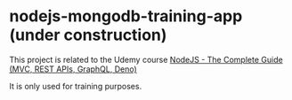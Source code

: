 # nodejs-mongodb-training-app (under construction)

This project is related to the Udemy course [NodeJS - The Complete Guide (MVC, REST APIs, GraphQL, Deno)](https://www.udemy.com/course/nodejs-the-complete-guide/)

It is only used for training purposes.